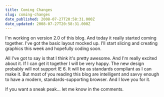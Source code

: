 ```yaml
---
title: Coming Changes
slug: coming-changes
date_published: 2008-07-27T20:58:31.000Z
date_updated: 2008-07-27T20:58:31.000Z
---
```


I'm working on version 2.0 of this blog. And today it really started coming together. I've got the basic layout mocked up. I'll start slicing and creating graphics this week and hopefully coding soon.

All I've got to say is that I think it's pretty awesome. And I'm really excited about it. If I can get it together I will be very happy. The new design probably will not support IE 6. It will be as standards compliant as I can make it. But most of you reading this blog are intelligent and savvy enough to have a modern, standards-supporting browser. And I love you for it.

If you want a sneak peak... let me know in the comments.
